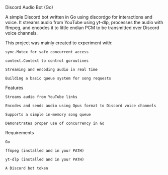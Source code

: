 Discord Audio Bot (Go)

A simple Discord bot written in Go using discordgo for interactions and voice. It streams audio from YouTube using yt-dlp, processes the audio with ffmpeg, and encodes it to little endian PCM to be transmitted over Discord voice channels.

This project was mainly created to experiment with:

    sync.Mutex for safe concurrent access

    context.Context to control goroutines

    Streaming and encoding audio in real time

    Building a basic queue system for song requests

Features

    Streams audio from YouTube links

    Encodes and sends audio using Opus format to Discord voice channels

    Supports a simple in-memory song queue

    Demonstrates proper use of concurrency in Go

Requirements

    Go

    ffmpeg (installed and in your PATH)

    yt-dlp (installed and in your PATH)

    A Discord bot token
